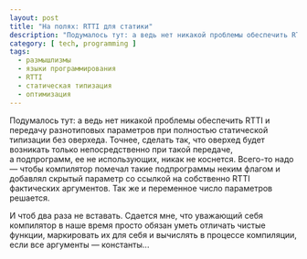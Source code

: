 ```yaml
---
layout: post
title: "На полях: RTTI для статики"
description: "Подумалось тут: а ведь нет никакой проблемы обеспечить RTTI и передачу разнотиповых параметров при полностью статической типизации без оверхеда."
category: [ tech, programming ]
tags:
  - размышлизмы
  - языки программирования
  - RTTI
  - статическая типизация
  - оптимизация
---
```

Подумалось тут: а ведь нет никакой проблемы обеспечить RTTI и передачу разнотиповых параметров при полностью статической
типизации без оверхеда. Точнее, сделать так, что оверхед будет возникать только непосредственно при такой передаче,
а подпрограмм, ее не использующих, никак не коснется. Всего-то надо — чтобы компилятор помечал такие подпрограммы неким
флагом и добавлял скрытый параметр со ссылкой на собственно RTTI фактических аргументов. Так же и переменное число
параметров решается.

И чтоб два раза не вставать. Сдается мне, что уважающий себя компилятор в наше время просто обязан уметь отличать чистые
функции, маркировать их для себя и вычислять в процессе компиляции, если все аргументы — константы...
